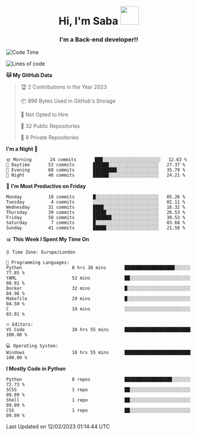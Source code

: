 <h1 align="center">Hi, I'm Saba <img src="https://media.giphy.com/media/EdB2g3VFDoKs57oe1w/giphy.gif" width="50"></h1>
<h3 align="center">I'm a Back-end developer!!</h3>

<!--START_SECTION:waka-->
![Code Time](http://img.shields.io/badge/Code%20Time-505%20hrs%2029%20mins-blue)

![Lines of code](https://img.shields.io/badge/From%20Hello%20World%20I%27ve%20Written-9%20Thousand%20lines%20of%20code-blue)

**🐱 My GitHub Data** 

> 🏆 2 Contributions in the Year 2023
 > 
> 📦 896 Bytes Used in GitHub's Storage 
 > 
> 🚫 Not Opted to Hire
 > 
> 📜 32 Public Repositories 
 > 
> 🔑 8 Private Repositories  
 > 
**I'm a Night 🦉** 

```text
🌞 Morning       24 commits       ███░░░░░░░░░░░░░░░░░░░░░░   12.63 % 
🌆 Daytime       52 commits       ██████░░░░░░░░░░░░░░░░░░░   27.37 % 
🌃 Evening       68 commits       █████████░░░░░░░░░░░░░░░░   35.79 % 
🌙 Night         46 commits       ██████░░░░░░░░░░░░░░░░░░░   24.21 % 

```
📅 **I'm Most Productive on Friday** 

```text
Monday          10 commits       █░░░░░░░░░░░░░░░░░░░░░░░░   05.26 % 
Tuesday          4 commits       ░░░░░░░░░░░░░░░░░░░░░░░░░   02.11 % 
Wednesday       31 commits       ████░░░░░░░░░░░░░░░░░░░░░   16.32 % 
Thursday        39 commits       █████░░░░░░░░░░░░░░░░░░░░   20.53 % 
Friday          58 commits       ███████░░░░░░░░░░░░░░░░░░   30.53 % 
Saturday         7 commits       █░░░░░░░░░░░░░░░░░░░░░░░░   03.68 % 
Sunday          41 commits       █████░░░░░░░░░░░░░░░░░░░░   21.58 % 

```


📊 **This Week I Spent My Time On** 

```text
⌚︎ Time Zone: Europe/London

💬 Programming Languages: 
Python                   8 hrs 30 mins       ███████████████████░░░░░░   77.85 % 
YAML                     52 mins             ██░░░░░░░░░░░░░░░░░░░░░░░   08.01 % 
Docker                   32 mins             █░░░░░░░░░░░░░░░░░░░░░░░░   04.96 % 
Makefile                 29 mins             █░░░░░░░░░░░░░░░░░░░░░░░░   04.50 % 
C                        19 mins             ░░░░░░░░░░░░░░░░░░░░░░░░░   03.01 % 

🔥 Editors: 
VS Code                  10 hrs 55 mins      █████████████████████████   100.00 % 

💻 Operating System: 
Windows                  10 hrs 55 mins      █████████████████████████   100.00 % 

```

**I Mostly Code in Python** 

```text
Python                   8 repos             ██████████████████░░░░░░░   72.73 % 
SCSS                     1 repo              ██░░░░░░░░░░░░░░░░░░░░░░░   09.09 % 
Shell                    1 repo              ██░░░░░░░░░░░░░░░░░░░░░░░   09.09 % 
CSS                      1 repo              ██░░░░░░░░░░░░░░░░░░░░░░░   09.09 % 

```



 Last Updated on 12/02/2023 01:14:44 UTC
<!--END_SECTION:waka-->

